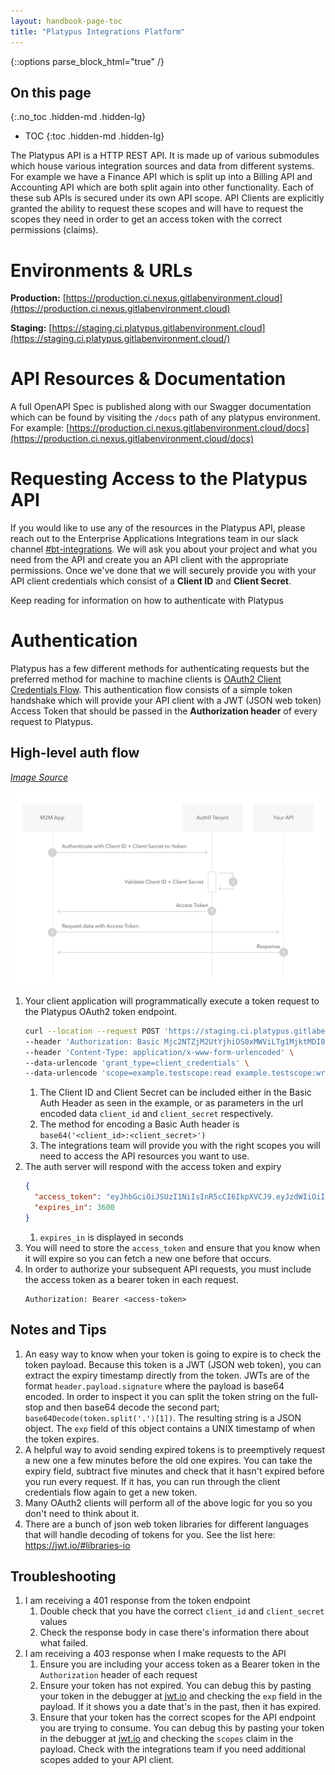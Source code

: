 ```yaml
---
layout: handbook-page-toc
title: "Platypus Integrations Platform"
---
```


{::options parse_block_html="true" /}

<link rel="stylesheet" type="text/css" href="/stylesheets/biztech.css" />

## On this page
{:.no_toc .hidden-md .hidden-lg}

- TOC
{:toc .hidden-md .hidden-lg}

The Platypus API is a HTTP REST API. It is made up of various submodules which house various integration sources and data from different systems. For example we have a Finance API which is split up into a Billing API and Accounting API which are both split again into other functionality. Each of these sub APIs is secured under its own API scope. API Clients are explicitly granted the ability to request these scopes and will have to request the scopes they need in order to get an access token with the correct permissions (claims).

# Environments & URLs

**Production:** [https://production.ci.nexus.gitlabenvironment.cloud](https://production.ci.nexus.gitlabenvironment.cloud)

**Staging:** [https://staging.ci.platypus.gitlabenvironment.cloud](https://staging.ci.platypus.gitlabenvironment.cloud/)

# API Resources & Documentation

A full OpenAPI Spec is published along with our Swagger documentation which can be found by visiting the `/docs` path of any platypus environment. For example: [https://production.ci.nexus.gitlabenvironment.cloud/docs](https://production.ci.nexus.gitlabenvironment.cloud/docs)

# Requesting Access to the Platypus API

If you would like to use any of the resources in the Platypus API, please reach out to the Enterprise Applications Integrations team in our slack channel [#bt-integrations](https://gitlab.slack.com/archives/C015U7R5XJ8). We will ask you about your project and what you need from the API and create you an API client with the appropriate permissions. Once we've done that we will securely provide you with your API client credentials which consist of a **Client ID** and **Client Secret**.

Keep reading for information on how to authenticate with Platypus

# Authentication

Platypus has a few different methods for authenticating requests but the preferred method for machine to machine clients is [OAuth2 Client Credentials Flow](https://auth0.com/docs/flows/client-credentials-flow). This authentication flow consists of a simple token handshake which will provide your API client with a JWT (JSON web token) Access Token that should be passed in the **Authorization header** of every request to Platypus.

## High-level auth flow

[_Image Source_](https://auth0.com/docs/flows/client-credentials-flow#how-it-works)

![Platypus auth flow image](../images/platypus-auth-flow.png)

1. Your client application will programmatically execute a token request to the Platypus OAuth2 token endpoint.
   ```bash
   curl --location --request POST 'https://staging.ci.platypus.gitlabenvironment.cloud/oauth/token' \
   --header 'Authorization: Basic Mjc2NTZjM2UtYjhiOS0xMWViLTg1MjktMDI0MmFjMTMwMDAzOmhhcHB5ZGF5cw==' \
   --header 'Content-Type: application/x-www-form-urlencoded' \
   --data-urlencode 'grant_type=client_credentials' \
   --data-urlencode 'scope=example.testscope:read example.testscope:write marketing.lead:write'
   ```
   1. The Client ID and Client Secret can be included either in the Basic Auth Header as seen in the example, or as parameters in the url encoded data `client_id` and `client_secret` respectively.
   1. The method for encoding a Basic Auth header is `base64('<client_id>:<client_secret>')`
   1. The integrations team will provide you with the right scopes you will need to access the API resources you want to use.
1. The auth server will respond with the access token and expiry
   ```json
   {
     "access_token": "eyJhbGciOiJSUzI1NiIsInR5cCI6IkpXVCJ9.eyJzdWIiOiIyNzY1NmMzZS1iOGI5LTExZWItODUyOS0wMjQyYWMxMzAwMDMiLCJlbWFpbCI6ImNsaWVudDFAbmV4dXMtc2VydmljZS1hY2NvdW50LmNvbSIsImNsaWVudF9uYW1lIjoiQ2xpZW50IDEiLCJzY29wZXMiOlsiZXhhbXBsZS50ZXN0c2NvcGU6cmVhZCIsImV4YW1wbGUudGVzdHNjb3BlOndyaXRlIiwibWFya2V0aW5nLmxlYWQ6d3JpdGUiXSwiaWF0IjoxNjI4MjgwMzUxLCJleHAiOjE2MjgyODM5NTF9.zmsGBPL6msn6oTRq7oP2Ka58Ls2smi18VnQtcFd4du20VdAINi_YykjjDUJlyirRKGt3wFOLD7_-SCQBln8_bDFYhnU1M0QhPP6NbECQszyFbY6Y5gl_DSNxN0IPCNTwf1RV1k8Yp6Lz7z0EM_2cwY2NYMgu1pP0D2fqQRIOMy6k6JXVtBfKPVdkE-un6lh4u7NDzem5pqhF7DYYGlakakm8jqtamIBgr3Ud_1b73io5aoX4G2IcCnDPFSEHevJOe_wGih5X1Mia3WDwoOTnK4ucpoj3fzfTuC0CPQrZl9p3ZJ4KW6Mz2e5bdtQvvxrnzK1tWSHR2eku6s0sTtCnA71LpT-brTAkSWJ4-AJuKjT2qS38RdiMTJctzhrjDJZVmBIQhdMW5AeW650He_K3t05Cp3YSlqfxSEsOP8f_X5Ha4DHqx9YFs8C3K6cOdJkIjQ9bhT1m_eSqFG0rd5r1Xt2QTqOgTd7l67VJUd1t_uFyD0OOYplKkdgfjcta85TPG8tSLBXd_uwJ1JL0cyelUkg3qpx4UH8sf95KQXBVuAJEKj3O6oWa0trHyrwvO2STVckdWgRzq4IDZ8okYIE_CIUcmQjuTgnaRkSZHEs-HfYxgloqnFYQvp63OMOu6pI43xNE2Qh-Dz3lH-h7hLJjzfxEH-lOOe8ms4iZSQyNKv0",
     "expires_in": 3600
   }
   ```
   1. `expires_in` is displayed in seconds
1. You will need to store the `access_token` and ensure that you know when it will expire so you can fetch a new one before that occurs.
1. In order to authorize your subsequent API requests, you must include the access token as a bearer token in each request.
   ```
   Authorization: Bearer <access-token>
   ```

## Notes and Tips

1. An easy way to know when your token is going to expire is to check the token payload. Because this token is a JWT (JSON web token), you can extract the expiry timestamp directly from the token. JWTs are of the format `header.payload.signature` where the payload is base64 encoded. In order to inspect it you can split the token string on the full-stop and then base64 decode the second part; `base64Decode(token.split('.')[1])`. The resulting string is a JSON object. The `exp` field of this object contains a UNIX timestamp of when the token expires.
1. A helpful way to avoid sending expired tokens is to preemptively request a new one a few minutes before the old one expires. You can take the expiry field, subtract five minutes and check that it hasn't expired before you run every request. If it has, you can run through the client credentials flow again to get a new token.
1. Many OAuth2 clients will perform all of the above logic for you so you don't need to think about it.
1. There are a bunch of json web token libraries for different languages that will handle decoding of tokens for you. See the list here: https://jwt.io/#libraries-io

## Troubleshooting

1. I am receiving a 401 response from the token endpoint
   1. Double check that you have the correct `client_id` and `client_secret` values
   1. Check the response body in case there's information there about what failed.
1. I am receiving a 403 response when I make requests to the API
   1. Ensure you are including your access token as a Bearer token in the `Authorization` header of each request
   1. Ensure your token has not expired. You can debug this by pasting your token in the debugger at [jwt.io](jwt.io) and checking the `exp` field in the payload. If it shows you a date that's in the past, then it has expired.
   1. Ensure that your token has the correct scopes for the API endpoint you are trying to consume. You can debug this by pasting your token in the debugger at [jwt.io](jwt.io) and checking the `scopes` claim in the payload. Check with the integrations team if you need additional scopes added to your API client.
